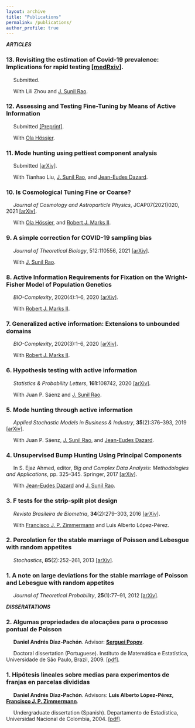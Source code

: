 ```yaml
---
layout: archive
title: "Publications"
permalink: /publications/
author_profile: true
---
```


***ARTICLES***


### 13. Revisiting the estimation of Covid-19 prevalence: Implications for rapid testing [[medRxiv]](https://www.medrxiv.org/content/10.1101/2021.11.12.21266254v1.full.pdf).
&nbsp;&nbsp;&nbsp;&nbsp; Submitted. 

&nbsp;&nbsp;&nbsp;&nbsp; With Lili Zhou and [J. Sunil Rao](https://www.jsunilrao.com/).


### 12. Assessing and Testing Fine-Tuning by Means of Active Information
&nbsp;&nbsp;&nbsp;&nbsp; Submitted [[Preprint]](https://github.com/danielandresgp/danielandresgp.github.io/blob/master/files/FTByActinfo.pdf). 

&nbsp;&nbsp;&nbsp;&nbsp; With [Ola Hössjer](https://www.su.se/english/profiles/ohssj-1.182541).


### 11. Mode hunting using pettiest component analysis
&nbsp;&nbsp;&nbsp;&nbsp; Submitted [[arXiv]](https://arxiv.org/pdf/2101.04288.pdf). 

&nbsp;&nbsp;&nbsp;&nbsp; With Tianhao Liu, [J. Sunil Rao](https://www.jsunilrao.com/), and [Jean-Eudes Dazard](https://case.academia.edu/JED).


### 10. Is Cosmological Tuning Fine or Coarse?
&nbsp;&nbsp;&nbsp;&nbsp; _Journal of Cosmology and Astroparticle Physics_, JCAP07(2021)020, 2021 [[arXiv]](https://arxiv.org/pdf/2104.05400.pdf). 

&nbsp;&nbsp;&nbsp;&nbsp; With [Ola Hössjer](https://www.su.se/english/profiles/ohssj-1.182541), and [Robert J. Marks II](https://robertmarks.org).


### 9. A simple correction for COVID-19 sampling bias
&nbsp;&nbsp;&nbsp;&nbsp; _Journal of Theoretical Biology_, 512:110556, 2021 [[arXiv]](https://arxiv.org/pdf/2007.07426.pdf). 

&nbsp;&nbsp;&nbsp;&nbsp; With [J. Sunil Rao](https://www.jsunilrao.com/).


### 8. Active Information Requirements for Fixation on the Wright-Fisher Model of Population Genetics
&nbsp;&nbsp;&nbsp;&nbsp; _BIO-Complexity_, 2020(4):1–6, 2020 [[arXiv]](https://arxiv.org/pdf/2111.06909.pdf). 

&nbsp;&nbsp;&nbsp;&nbsp; With [Robert J. Marks II](https://robertmarks.org).


### 7. Generalized active information: Extensions to unbounded domains
&nbsp;&nbsp;&nbsp;&nbsp; _BIO-Complexity_, 2020(3):1–6, 2020 [[arXiv]](https://arxiv.org/pdf/2111.06865.pdf). 

&nbsp;&nbsp;&nbsp;&nbsp; With [Robert J. Marks II](https://robertmarks.org).


### 6. Hypothesis testing with active information
&nbsp;&nbsp;&nbsp;&nbsp; _Statistics & Probability Letters_, **161**:108742, 2020 [[arXiv]](https://arxiv.org/pdf/2011.04834.pdf).

&nbsp;&nbsp;&nbsp;&nbsp; With Juan P. Sáenz and [J. Sunil Rao](https://www.jsunilrao.com/).


### 5. Mode hunting through active information
&nbsp;&nbsp;&nbsp;&nbsp; _Applied Stochastic Models in Business & Industry_, **35**(2):376–393, 2019 [[arXiv]](https://arxiv.org/pdf/2011.05794.pdf).

&nbsp;&nbsp;&nbsp;&nbsp; With Juan P. Sáenz, [J. Sunil Rao](https://www.jsunilrao.com/), and [Jean-Eudes Dazard](https://case.academia.edu/JED).


### 4. Unsupervised Bump Hunting Using Principal Components
&nbsp;&nbsp;&nbsp;&nbsp; In S. Ejaz Ahmed, editor, _Big and Complex Data Analysis: Methodologies and Applications_, pp. 325–345. Springer, 2017 [[arXiv]](https://arxiv.org/pdf/1409.8630.pdf).

&nbsp;&nbsp;&nbsp;&nbsp; With [Jean-Eudes Dazard](https://case.academia.edu/JED) and [J. Sunil Rao](https://www.jsunilrao.com/).


### 3. F tests for the strip-split plot design
&nbsp;&nbsp;&nbsp;&nbsp; _Revista Brasileira de Biometria_, **34**(2):279–303, 2016 [[arXiv]](https://arxiv.org/pdf/1507.07466.pdf).

&nbsp;&nbsp;&nbsp;&nbsp; With [Francisco J. P. Zimmermann](https://independent.academia.edu/FranciscoZimmermann) and Luis Alberto López-Pérez.


### 2. Percolation for the stable marriage of Poisson and Lebesgue with random appetites
&nbsp;&nbsp;&nbsp;&nbsp; _Stochastics_, **85**(2):252–261, 2013 [[arXiv]](https://arxiv.org/pdf/0909.5325.pdf). 


### 1. A note on large deviations for the stable marriage of Poisson and Lebesgue with random appetites
&nbsp;&nbsp;&nbsp;&nbsp; _Journal of Theoretical Probability_, **25**(1):77–91, 2012 [[arXiv]](https://arxiv.org/pdf/0911.1429.pdf).



***DISSERATATIONS***


### 2. Algumas propriedades de alocações para o processo pontual de Poisson
&nbsp;&nbsp;&nbsp;&nbsp; **Daniel Andrés Díaz-Pachón**. Advisor: **[Serguei Popov](https://www.fc.up.pt/pessoas/serguei.popov/)**.

&nbsp;&nbsp;&nbsp;&nbsp; Doctoral dissertation (Portuguese). Instituto de Matemática e Estatística, Universidade de São Paulo, Brazil, 2009. [[pdf]](https://danielandresgp.github.io/files/TesisDoutorado.pdf).


### 1. Hipótesis lineales sobre medias para experimentos de franjas en parcelas divididas
&nbsp;&nbsp;&nbsp;&nbsp; **Daniel Andrés Díaz-Pachón**. Advisors: **Luis Alberto López-Pérez, [Francisco J. P. Zimmermann](https://independent.academia.edu/FranciscoZimmermann)**.

&nbsp;&nbsp;&nbsp;&nbsp; Undergraduate dissertation (Spanish). Departamento de Estadística, Universidad Nacional de Colombia, 2004. [[pdf]](https://danielandresgp.github.io/files/TesisPregrado.pdf).
